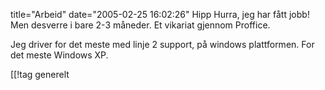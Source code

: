 title="Arbeid"
date="2005-02-25 16:02:26"
Hipp Hurra, jeg har fått jobb! Men desverre i bare 2-3 måneder. Et vikariat gjennom Proffice.

Jeg driver for det meste med linje 2 support, på windows plattformen. For det meste Windows XP.

[[!tag  generelt
